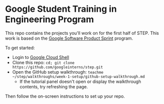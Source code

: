 # Google Student Training in Engineering Program

This repo contains the projects you'll work on for the first half of STEP. This
work is based on the
[Google Software Product Sprint](https://g.co/softwareproductsprint) program.

To get started:

-   Login to
    [Google Cloud Shell](https://ssh.cloud.google.com/cloudshell/editor)
-   Clone this repo: `cd; git clone https://github.com/googleinterns/step.git`
-   Open the GitHub setup walkthrough: `teachme
    ~/step/walkthroughs/week-1-setup/github-setup-walkthrough.md`
    -   If the tutorial panel doesn't open or display the walkthrough contents,
        try refreshing the page.

Then follow the on-screen instructions to set up your repo.
